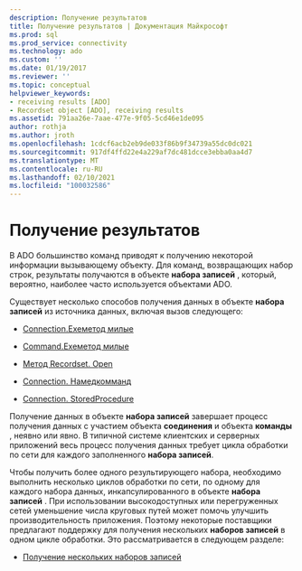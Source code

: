 ```yaml
---
description: Получение результатов
title: Получение результатов | Документация Майкрософт
ms.prod: sql
ms.prod_service: connectivity
ms.technology: ado
ms.custom: ''
ms.date: 01/19/2017
ms.reviewer: ''
ms.topic: conceptual
helpviewer_keywords:
- receiving results [ADO]
- Recordset object [ADO], receiving results
ms.assetid: 791aa26e-7aae-477e-9f05-5cd46e1de095
author: rothja
ms.author: jroth
ms.openlocfilehash: 1cdcf6acb2eb9de033f86b9f34739a55dc0dc021
ms.sourcegitcommit: 917df4ffd22e4a229af7dc481dcce3ebba0aa4d7
ms.translationtype: MT
ms.contentlocale: ru-RU
ms.lasthandoff: 02/10/2021
ms.locfileid: "100032586"
---
```

# <a name="receiving-results"></a>Получение результатов
В ADO большинство команд приводят к получению некоторой информации вызывающему объекту. Для команд, возвращающих набор строк, результаты получаются в объекте **набора записей** , который, вероятно, наиболее часто используется объектами ADO.  
  
 Существует несколько способов получения данных в объекте **набора записей** из источника данных, включая вызов следующего:  
  
-   [Connection.Exeметод милые](../../../ado/guide/data/creating-and-executing-a-simple-command.md)  
  
-   [Command.Exeметод милые](../../../ado/guide/data/creating-and-executing-a-simple-command.md)  
  
-   [Метод Recordset. Open](../../../ado/guide/data/creating-and-executing-a-simple-command.md)  
  
-   [Connection. Намедкомманд](../../../ado/guide/data/named-commands.md)  
  
-   [Connection. StoredProcedure](../../../ado/guide/data/calling-a-stored-procedure-as-a-method-on-a-connection-object.md)  
  
 Получение данных в объекте **набора записей** завершает процесс получения данных с участием объекта **соединения** и объекта **команды** , неявно или явно. В типичной системе клиентских и серверных приложений весь процесс получения данных требует цикла обработки по сети для каждого заполненного **набора записей**.  
  
 Чтобы получить более одного результирующего набора, необходимо выполнить несколько циклов обработки по сети, по одному для каждого набора данных, инкапсулированного в объекте **набора записей** . При использовании высокодоступных или перегруженных сетей уменьшение числа круговых путей может помочь улучшить производительность приложения. Поэтому некоторые поставщики предлагают поддержку для получения нескольких **наборов записей** в одном цикле обработки. Это рассматривается в следующем разделе:  
  
-   [Получение нескольких наборов записей](../../../ado/guide/data/receiving-multiple-recordsets.md)

